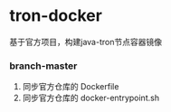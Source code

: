 # tron-docker
基于官方项目，构建java-tron节点容器镜像

### branch-master 

1. 同步官方仓库的 Dockerfile
2. 同步官方仓库的 docker-entrypoint.sh
